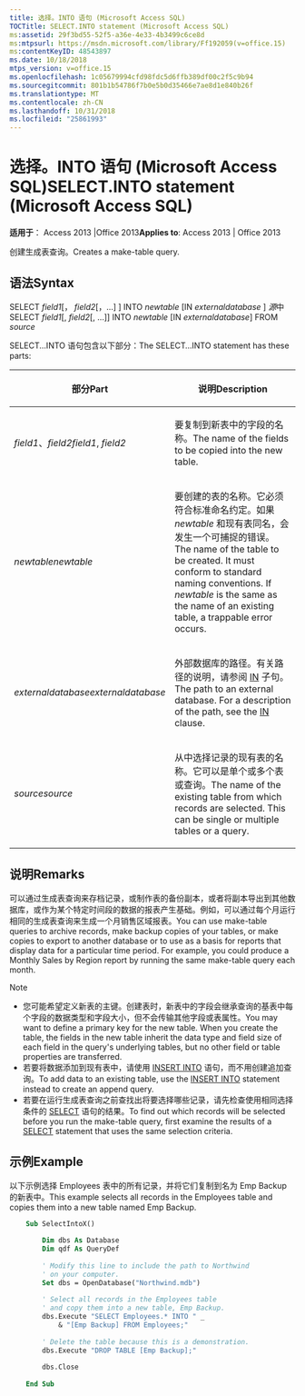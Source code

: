 ```yaml
---
title: 选择。INTO 语句 (Microsoft Access SQL)
TOCTitle: SELECT.INTO statement (Microsoft Access SQL)
ms:assetid: 29f3bd55-52f5-a36e-4e33-4b3499c6ce8d
ms:mtpsurl: https://msdn.microsoft.com/library/Ff192059(v=office.15)
ms:contentKeyID: 48543897
ms.date: 10/18/2018
mtps_version: v=office.15
ms.openlocfilehash: 1c05679994cfd98fdc5d6ffb389df00c2f5c9b94
ms.sourcegitcommit: 801b1b54786f7b0e5b0d35466e7ae8d1e840b26f
ms.translationtype: MT
ms.contentlocale: zh-CN
ms.lasthandoff: 10/31/2018
ms.locfileid: "25861993"
---
```

# <a name="selectinto-statement-microsoft-access-sql"></a><span data-ttu-id="c8214-102">选择。INTO 语句 (Microsoft Access SQL)</span><span class="sxs-lookup"><span data-stu-id="c8214-102">SELECT.INTO statement (Microsoft Access SQL)</span></span>

<span data-ttu-id="c8214-103">**适用于**： Access 2013 |Office 2013</span><span class="sxs-lookup"><span data-stu-id="c8214-103">**Applies to**: Access 2013 | Office 2013</span></span>

<span data-ttu-id="c8214-104">创建生成表查询。</span><span class="sxs-lookup"><span data-stu-id="c8214-104">Creates a make-table query.</span></span>

## <a name="syntax"></a><span data-ttu-id="c8214-105">语法</span><span class="sxs-lookup"><span data-stu-id="c8214-105">Syntax</span></span>

<span data-ttu-id="c8214-106">SELECT *field1*\[， *field2*\[，...\] \] INTO *newtable* \[IN *externaldatabase* \] *源*中</span><span class="sxs-lookup"><span data-stu-id="c8214-106">SELECT *field1*\[, *field2*\[, …\]\] INTO *newtable* \[IN *externaldatabase*\] FROM *source*</span></span>

<span data-ttu-id="c8214-107">SELECT...INTO 语句包含以下部分：</span><span class="sxs-lookup"><span data-stu-id="c8214-107">The SELECT…INTO statement has these parts:</span></span>

<table>
<colgroup>
<col style="width: 50%" />
<col style="width: 50%" />
</colgroup>
<thead>
<tr class="header">
<th><p><span data-ttu-id="c8214-108">部分</span><span class="sxs-lookup"><span data-stu-id="c8214-108">Part</span></span></p></th>
<th><p><span data-ttu-id="c8214-109">说明</span><span class="sxs-lookup"><span data-stu-id="c8214-109">Description</span></span></p></th>
</tr>
</thead>
<tbody>
<tr class="odd">
<td><p><span data-ttu-id="c8214-110"><em>field1</em>、<em>field2</em></span><span class="sxs-lookup"><span data-stu-id="c8214-110"><em>field1</em>, <em>field2</em></span></span></p></td>
<td><p><span data-ttu-id="c8214-111">要复制到新表中的字段的名称。</span><span class="sxs-lookup"><span data-stu-id="c8214-111">The name of the fields to be copied into the new table.</span></span></p></td>
</tr>
<tr class="even">
<td><p><span data-ttu-id="c8214-112"><em>newtable</em></span><span class="sxs-lookup"><span data-stu-id="c8214-112"><em>newtable</em></span></span></p></td>
<td><p><span data-ttu-id="c8214-p101">要创建的表的名称。它必须符合标准命名约定。如果 <em>newtable</em> 和现有表同名，会发生一个可捕捉的错误。</span><span class="sxs-lookup"><span data-stu-id="c8214-p101">The name of the table to be created. It must conform to standard naming conventions. If <em>newtable</em> is the same as the name of an existing table, a trappable error occurs.</span></span></p></td>
</tr>
<tr class="odd">
<td><p><span data-ttu-id="c8214-116"><em>externaldatabase</em></span><span class="sxs-lookup"><span data-stu-id="c8214-116"><em>externaldatabase</em></span></span></p></td>
<td><p><span data-ttu-id="c8214-p102">外部数据库的路径。有关路径的说明，请参阅 <a href="https://docs.microsoft.com/office/vba/access/concepts/miscellaneous/in-clause-microsoft-access-sql">IN</a> 子句。</span><span class="sxs-lookup"><span data-stu-id="c8214-p102">The path to an external database. For a description of the path, see the <a href="https://docs.microsoft.com/office/vba/access/concepts/miscellaneous/in-clause-microsoft-access-sql">IN</a> clause.</span></span></p></td>
</tr>
<tr class="even">
<td><p><span data-ttu-id="c8214-119"><em>source</em></span><span class="sxs-lookup"><span data-stu-id="c8214-119"><em>source</em></span></span></p></td>
<td><p><span data-ttu-id="c8214-p103">从中选择记录的现有表的名称。它可以是单个或多个表或查询。</span><span class="sxs-lookup"><span data-stu-id="c8214-p103">The name of the existing table from which records are selected. This can be single or multiple tables or a query.</span></span></p></td>
</tr>
</tbody>
</table>


## <a name="remarks"></a><span data-ttu-id="c8214-122">说明</span><span class="sxs-lookup"><span data-stu-id="c8214-122">Remarks</span></span>

<span data-ttu-id="c8214-p104">可以通过生成表查询来存档记录，或制作表的备份副本，或者将副本导出到其他数据库，或作为某个特定时间段的数据的报表产生基础。例如，可以通过每个月运行相同的生成表查询来生成一个月销售区域报表。</span><span class="sxs-lookup"><span data-stu-id="c8214-p104">You can use make-table queries to archive records, make backup copies of your tables, or make copies to export to another database or to use as a basis for reports that display data for a particular time period. For example, you could produce a Monthly Sales by Region report by running the same make-table query each month.</span></span>

> [!NOTE]
> - <span data-ttu-id="c8214-p105">您可能希望定义新表的主键。创建表时，新表中的字段会继承查询的基表中每个字段的数据类型和字段大小，但不会传输其他字段或表属性。</span><span class="sxs-lookup"><span data-stu-id="c8214-p105">You may want to define a primary key for the new table. When you create the table, the fields in the new table inherit the data type and field size of each field in the query's underlying tables, but no other field or table properties are transferred.</span></span>
> - <span data-ttu-id="c8214-127">若要将数据添加到现有表中，请使用 [INSERT INTO](insert-into-statement-microsoft-access-sql.md) 语句，而不用创建追加查询。</span><span class="sxs-lookup"><span data-stu-id="c8214-127">To add data to an existing table, use the [INSERT INTO](insert-into-statement-microsoft-access-sql.md) statement instead to create an append query.</span></span>
> - <span data-ttu-id="c8214-128">若要在运行生成表查询之前查找出将要选择哪些记录，请先检查使用相同选择条件的 [SELECT](select-statement-microsoft-access-sql.md) 语句的结果。</span><span class="sxs-lookup"><span data-stu-id="c8214-128">To find out which records will be selected before you run the make-table query, first examine the results of a [SELECT](select-statement-microsoft-access-sql.md) statement that uses the same selection criteria.</span></span>



## <a name="example"></a><span data-ttu-id="c8214-129">示例</span><span class="sxs-lookup"><span data-stu-id="c8214-129">Example</span></span>

<span data-ttu-id="c8214-130">以下示例选择 Employees 表中的所有记录，并将它们复制到名为 Emp Backup 的新表中。</span><span class="sxs-lookup"><span data-stu-id="c8214-130">This example selects all records in the Employees table and copies them into a new table named Emp Backup.</span></span>

```vb
    Sub SelectIntoX() 
     
        Dim dbs As Database 
        Dim qdf As QueryDef 
     
        ' Modify this line to include the path to Northwind 
        ' on your computer. 
        Set dbs = OpenDatabase("Northwind.mdb") 
     
        ' Select all records in the Employees table  
        ' and copy them into a new table, Emp Backup. 
        dbs.Execute "SELECT Employees.* INTO " _ 
            & "[Emp Backup] FROM Employees;" 
             
        ' Delete the table because this is a demonstration. 
        dbs.Execute "DROP TABLE [Emp Backup];" 
         
        dbs.Close 
     
    End Sub
```

